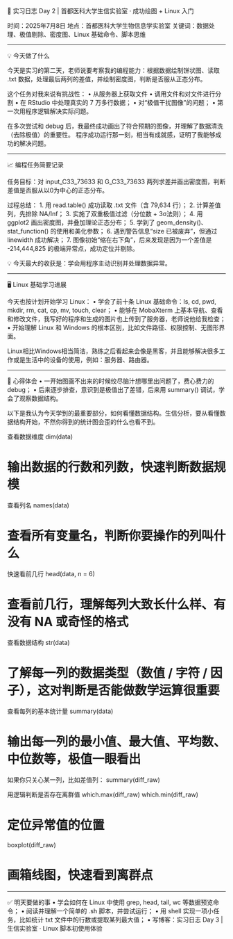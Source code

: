🧬 实习日志 Day 2 | 首都医科大学生信实验室 · 成功绘图 + Linux 入门

时间：2025年7月8日
地点：首都医科大学生物信息学实验室
关键词：数据处理、极值剔除、密度图、Linux 基础命令、脚本思维

---

💡 今天做了什么

今天是实习的第二天，老师说要考察我的编程能力：根据数据绘制饼状图、读取 .txt 数据，处理最后两列的差值，并绘制密度图，判断是否服从正态分布。

这个任务对我来说有挑战性：
	•	从服务器上获取文件
	• 调用文件和对文件进行分割
	• 在 RStudio 中处理真实的 7 万多行数据；
	•	对“极值干扰图像”的问题；
	•	第一次用程序逻辑解决实际问题。

在多次尝试和 debug 后，我最终成功画出了符合预期的图像，并理解了数据清洗（去除极值）的重要性。
程序成功运行那一刻，相当有成就感，证明了我能够成功的解决问题。

---

📈 编程任务简要记录

任务目标：对 input_C33_73633 和 G_C33_73633 两列求差并画出密度图，判断差值是否服从以0为中心的正态分布。

过程总结：
	1.	用 read.table() 成功读取 .txt 文件（含 79,634 行）；
	2.	计算差值列，先排除 NA/Inf；
	3.	实施了双重极值过滤（分位数 + 3σ法则）；
	4.	用 ggplot2 画出密度图，并叠加理论正态分布；
	5.	学到了 geom_density()、stat_function() 的使用和美化参数；
	6.	遇到警告信息“size 已被废弃”，但通过 linewidth 成功解决；
	7.	图像初始“缩在右下角”，后来发现是因为一个差值是 -214,444,825 的极端异常点，成功定位并剔除。

💡 今天最大的收获是：学会用程序主动识别并处理数据异常。

---

🖥 Linux 基础学习进展

今天也按计划开始学习 Linux：
	•	学会了前十条 Linux 基础命令：ls, cd, pwd, mkdir, rm, cat, cp, mv, touch, clear；
	•	能够在 MobaXterm 上基本导航、查看和修改文件，我写好的程序和生成的图片也上传到了服务器，老师说他给我检查；
	•	开始理解 Linux 和 Windows 的根本区别，比如文件路径、权限控制、无图形界面。

Linux相比Windows相当简洁，熟练之后看起来会像是黑客，并且能够解决很多工作或是生活中的设备的使用，例如：服务器、路由器。

---

🤯 心得体会
	•	一开始图画不出来的时候绞尽脑汁想哪里出问题了，费心费力的debug；
	•	后来逐步排查，意识到是极值出了差错，后来用 summary() 调试，学会了观察数据结构。

以下是我认为今天学到的最重要部分，如何看懂数据结构。生信分析，要从看懂数据结构开始，不然你得到的统计图会歪的什么也看不到。

查看数据维度
dim(data)
# 输出数据的行数和列数，快速判断数据规模

查看列名
names(data)
# 查看所有变量名，判断你要操作的列叫什么

快速看前几行
head(data, n = 6)
# 查看前几行，理解每列大致长什么样、有没有 NA 或奇怪的格式

查看数据结构
str(data)
# 了解每一列的数据类型（数值 / 字符 / 因子），这对判断是否能做数学运算很重要

查看每列的基本统计量
summary(data)
# 输出每一列的最小值、最大值、平均数、中位数等，极值一眼看出

如果你只关心某一列，比如差值列：
summary(diff_raw)

用逻辑判断是否存在离群值
which.max(diff_raw)
which.min(diff_raw)
# 定位异常值的位置

boxplot(diff_raw)
# 画箱线图，快速看到离群点

---

✅ 明天要做的事
	•	学会如何在 Linux 中使用 grep, head, tail, wc 等数据预览命令；
	•	阅读并理解一个简单的 .sh 脚本，并尝试运行；
	•	用 shell 实现一项小任务，比如统计 txt 文件中的行数或提取某列最大值；
	•	写博客：实习日志 Day 3 | 生信实验室 · Linux 脚本初使用体验
